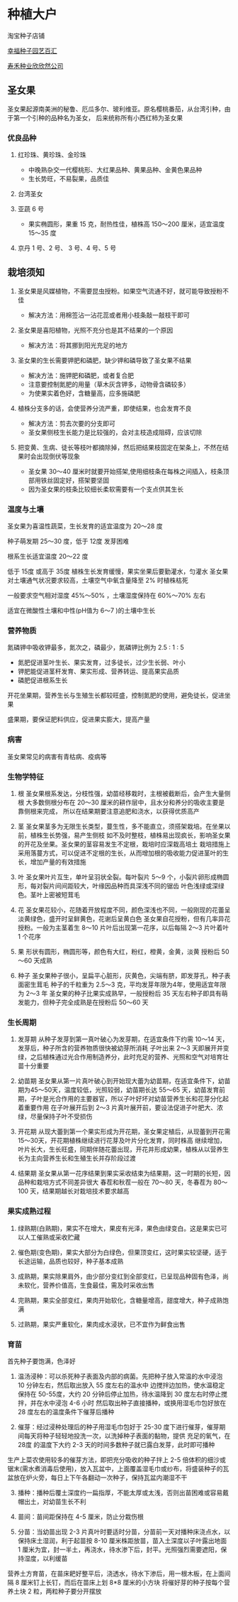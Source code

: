 # 种植大户

淘宝种子店铺

[幸福种子园艺百汇](https://lxylxk.taobao.com/?spm=a1z10.1～c.0.0.338561f6f9nRjv)

[寿禾种业欣欣然公司](https://shouheseed.taobao.com/?spm=2013.1.0.0.6b7a64d5qTGkrh)

## 圣女果 
圣女果起源南美洲的秘鲁、厄瓜多尔、玻利维亚。原名樱桃番茄，从台湾引种，由于第一个引种的品种名为圣女，
后来统称所有小西红柿为圣女果

### 优良品种

1. 红珍珠、黄珍珠、金珍珠
    - 中晚熟杂交一代樱桃形、大红果品种、黄果品种、金黄色果品种
    - 生长势旺，不易裂果，品质佳

2. 台湾圣女

3. 亚蔬 6 号
    - 果实椭圆形，果重 15 克，耐热性佳，植株高 150～200 厘米，适宜温度 15～35 度

4. 京丹 1 号、2 号、 3 号、4 号、5 号

## 栽培须知
1. 圣女果是风媒植物，不需要昆虫授粉。如果空气流通不好，就可能导致授粉不佳
    - 解决方法：用棉签沾一沾花蕊或者用小枝条敲一敲枝干即可

2. 圣女果是喜阳植物，光照不充分也是其不结果的一个原因
    - 解决方法：将其挪到阳光充足的地方

3. 圣女果的生长需要钾肥和磷肥，缺少钾和磷导致了圣女果不结果
    - 解决方法：施钾肥和磷肥，或者复合肥
    - 注意要控制氮肥的用量（草木灰含钾多，动物骨含磷较多）
    - 为使果实着色好，含糖量高，应多施磷肥

4. 植株分支多的话，会使营养分流严重，即使结果，也会发育不良
    - 解决方法：剪去次要的分支即可
    - 圣女果侧枝生长能力是比较强的，会对主枝造成阻碍，应该切除

5. 把变黄、生病、徒长等枝叶都摘除掉，然后把结果枝固定在架条上，不然在结果时会出现倒伏等现象
    - 圣女果 30～40 厘米时就要开始搭架,使用细枝条在每株之间插入，枝条顶部用铁丝固定好，搭架要坚固
    - 因为圣女果的枝条比较细长柔软需要有一个支点供其生长

### 温度与土壤
圣女果为喜温性蔬菜，生长发育的适宜温度为 20～28 度

种子萌发期 25～30 度，低于 12度 发芽困难

根系生长适宜温度 20～22 度

低于 15度 或高于 35度 植株生长发育缓慢，果实坐果后要勤灌水，匀灌水
圣女果对土壤通气状况要求较高，土壤空气中氧含量降至 2% 时植株枯死

一般要求空气相对湿度 45%～50% ，土壤湿度保持在 60%～70% 左右

适宜在微酸性土壤和中性(pH值为 6～7 )的土壤中生长

### 营养物质
氮磷钾中吸收钾最多，氮次之，磷最少，氮磷钾比例为 2.5 : 1 : 5

- 氮肥促进茎叶生长、果实发育，过多徒长，过少生长弱、叶小
- 钾肥能促进茎秆发育、果实形成、营养转运、提高果实品质
- 磷肥促进根系生长

开花坐果期，营养生长与生殖生长都较旺盛，控制氮肥的使用，避免徒长，促进坐果

盛果期，要保证肥料供应，促进果实膨大，提高产量

### 病害
圣女果常见的病害有青枯病、疫病等

### 生物学特征

1. 根
圣女果根系发达，分枝性强，幼苗经移栽时，主根被截断后，会产生大量侧根
大多数侧根分布在 20～30 厘米的耕作层中，且水分和养分的吸收主要是靠侧根来完成，
所以在结果期要注意追肥和浇水，以获得优质高产

2. 茎
圣女果茎多为无限生长类型，蔓生性，多不能直立，须搭架栽培。在坐果以前，植株生长势强，易产生侧枝
如不及时整枝，植株易出现疯长，影响圣女果的开花及坐果。圣女果的茎容易发生不定根，栽培时应深栽高培土
栽培措施上采用落蔓方式，可以促进不定根的生长，从而增加根的吸收能力促进茎叶的生长，增加产量的有效措施

3. 叶
圣女果叶片互生，单叶呈羽状全裂。每叶裂片 5～9 个，小裂片卵形成椭圆形，每对裂片间间距较大，叶缘因品种而具深浅不同的锯齿
叶色浅绿或深绿色。茎叶上密被短茸毛

4. 花
圣女果花较小，花随着开放程度不同，颜色深浅也不同，一般刚现的花蕾呈淡黄绿色，盛开时呈鲜黄色，花谢后呈黄白色
圣女果自花授粉，但有几率异花授粉。一般为主茎着生 8～10 片叶后出现第一花序，以后每隔 2～3 片叶着叶 1 个花序

5. 果
形状有圆形，椭圆形等，颜色有大红，粉红，橙黄，金黄，淡黄
授粉后 50～60 天成熟

6. 种子
圣女果种子很小，呈扁平心脏形，灰黄色，尖端有脐，即发芽孔，种子表面密生茸毛
种子的千粒重为 2.5～3 克，平均发芽年限为4年，使用适宜年限为 2～3 年
圣女果的种子比果实成熟早，一般授粉后 35 天左右种子即具有萌发能力，但种子完全成熟是在授粉后 50～60 天

### 生长周期
1. 发芽期
从种子发芽到第一真叶破心为发芽期，在适宜条件下约需 10～14 天，发芽后，种子所含的营养物质很快被幼芽所消耗
子叶出来 2～3 天即展开并变绿，之后植株通过光合作用制造养分，此时充足的营养、光照和空气对培育壮苗十分重要

2. 幼苗期
圣女果从第一片真叶破心到开始现大蕾为幼苗期，在适宜条件下，幼苗期为45～50天，温度较低，光照较弱，幼苗期长达
55～65 天，幼苗发育前期，子叶是光合作用的主要器官，所以子叶好坏对幼苗营养生长和花芽分化起着重要作用
在子叶展开后到 2～3 片真叶展开前，要设法促进子叶肥大、浓绿，尽量保持子叶不受损伤

3. 开花期
从现大蕾到第一个果实形成为开花期，圣女果定植后，从现蕾到开花需15～30天，开花期植株继续进行花芽及叶片分化发育，同时株高
继续增加，叶片长大，生长旺盛，同期伴随花蕾出现，开花并形成幼果，植株从以营养生长为主向营养生长和生殖生长并存阶段过渡

4. 结果期
圣女果从第一花序结果到果实采收结束为结果期，这一时期的长短，因品种和栽培方式不同差异很大
春茬和秋茬一般在 70～80 天，冬春茬为 80～100 天，结果期越长对栽培技术要求越高

### 果实成熟过程
1. 绿熟期(白熟期)，果实不在增大，果皮有光泽，果色由绿变白。这是果实已可以人工催熟或采收贮藏

2. 催色期(变色期)，果实大部分为白绿色，但果顶变红，这时果实较坚硬，适于长途运输，品质也较好，种子基本成熟

3. 成熟期，果实除果肩外，由少部分变红到全部变红，已呈现品种固有色泽，尚未软化，营养价值高，生食最佳，需及时采收出售

4. 完熟期，果实全部变红，果肉开始软化，含糖量增高，甜度增大，种子成熟饱满

5. 过熟期，果实严重软化，果肉成水浸状，已不宜作为鲜食出售


### 育苗
首先种子要饱满，色泽好

1. 温汤浸种：可以杀死种子表面及内部的病菌。先把种子放入常温的水中浸泡 10 分钟左右，然后取出放入 55 度左右的温水中
边搅拌边加热，使水温稳定保持在 50-55度，大约 20 分钟后停止加热，待水温降到 30 度左右时停止搅拌，并在水中浸泡 4-6 小时
然后取出种子直接播种，或换用湿毛巾包好放在 28 度左右的温度条件下催芽后播种

2. 催芽：经过浸种处理后的种子用湿毛巾包好于 25-30 度下进行催芽，催芽期间每天将种子轻轻地投洗一次，以洗掉种子表面的黏物，提供
充足的氧气，在 28度 的温度下大约 2-3 天的时间多数种子就已露白发芽，此时即可播种

生产上菜农使用较多的催芽方法，即把充分吸收的种子拌上 2-5 倍体积的细沙或锯末(需水煮消毒后使用)，放入瓦盆中，上面覆盖湿毛巾或纱布，将盛装种子的瓦盆放在炉火旁，每日上下午各翻动一次种子，保持瓦盆内潮湿不干

3. 播种：播种后覆土深度约一扁指厚，不能太厚或太浅，否则出苗困难或容易戴帽出土，对幼苗生长不利

4. 苗间：苗间距保持在 4-5 厘米，防止分栽伤根

5. 分苗：当幼苗出现 2-3 片真叶时要适时分苗，分苗前一天对播种床浇点水，以保持床土湿润，利于起苗按 8-10 厘米株距放苗，苗入土深度以子叶露出地面 1 厘米为宜，封一半土，再浇水，待水渗下后，封平。光照强烈需要遮阳，保持湿度，以利缓苗

营养土方育苗，在苗床耙好整平后，浇透水，待水下渗后，用一根木板，在上面间隔 8 厘米钉上长钉，而后在苗床上划 8*8 厘米的小方块
将催好芽的种子按每个营养土块 2 粒，两粒种子要分开摆放